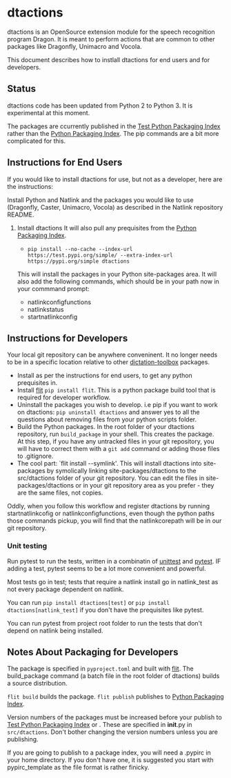 # dtactions

dtactions is an OpenSource extension module for the speech recognition program Dragon.
It is meant to perform actions that are common to other packages like Dragonfly, Unimacro and Vocola.

This document describes how to instlall dtactions for end users and for developers.

## Status

dtactions code has been updated from Python 2 to Python 3. It is experimental at this moment.

The packages are ccurrently published in the [Test Python Packaging Index](https://test.pypi.org/) rather than
the [Python Packaging Index](https://pypi.org/). The pip commands are a bit more complicated for this.

## Instructions for End Users

If you would like to install dtactions for use, but not as a developer, here are the instructions:

Install Python and Natlink and the packages you would like to use (Dragonfly, Caster, Unimacro, Vocola) as described in the Natlink repository README.
   

1. Install dtactions
   It will also pull any prequisites from the [Python Packaging Index](https://pypi.org/).

   - `pip install --no-cache --index-url https://test.pypi.org/simple/ --extra-index-url https://pypi.org/simple dtactions`

   This will install the packages in your Python site-packages area. It will also add the following commands, which should be
   in your path now in your commmand prompt:

   - natlinkconfigfunctions
   - natlinkstatus
   - startnatlinkconfig

## Instructions for Developers

Your local git repository can be anywhere conveninent. It no longer needs to be in a specific location relative to other
[dictation-toolbox](https://github.com/dictation-toolbox) packages.

- Install as per the instructions for end users, to get any python prequisites in.
- Install [flit](https://pypi.org/project/flit/) `pip install flit`. This is a python package build tool that is required for developer workflow.
- Uninstall the packages you wish to develop. i.e pip if you want to work on dtactions:
  `pip uninstall dtactions` and answer yes to all the questions about removing files from your python scripts folder.
- Build the Python packages. In the root folder of your dtactions repository, run `build_package` in your shell. This creates the package.  
  At this step, if you have any untracked files
  in your git repository, you will have to correct them with a `git add` command or adding those files to .gitignore.
- The cool part: `flit install --symlink'. This will install dtactions into site-packages by symolically linking
  site-packages/dtactions to the src/dtactions folder of your git repository. You can edit the files in site-packages/dtactions or
  in your git repository area as you prefer - they are the same files, not copies.

Oddly, when you follow this workflow and register dtactions by running startnatlinkcofig or natlinkconfigfunctions, even though the
python paths those commands pickup, you will find that the natlinkcorepath will be in our git repository.

### Unit testing
Run pytest to run the tests, written in a combinatin of [unittest](https://docs.python.org/3/library/unittest.html) 
and [pytest](https://docs.pytest.org/).  IF adding a test, pytest seems to be a lot more convenient and powerful.

Most tests go in test;  tests that require a natlink install go in natlink_test as not every package dependent on natlink.  

You can run `pip install dtactions[test]` or `pip install dtactions[natlink_test]` if you don't have the prequisites like pytest.

You can run pytest from project root folder to run the tests that don't depend on natlink being installed.

## Notes About Packaging for Developers

The package is specified in `pyproject.toml` and built with [flit](https://pypi.org/project/flit/). The build_package command
(a batch file in the root folder of dtactions) builds a source distribution.

`flit build` builds the package.  `flit publish` publishes to [Python Packaging Index](https://pypi.org/).


 
Version numbers of the packages must be increased before your publish to [Test Python Packaging Index](https://test.pypi.org/)
or . These are specified in **init**.py in `src/dtactions`. Don't bother changing the
version numbers unless you are publishing.

If you are going to publish to a package index, you will need a .pypirc in your home directory. If you don't have one,
it is suggested you start with pypirc_template as the file format is rather finicky.
